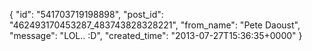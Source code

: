  {
   "id": "541703719198898",
   "post_id": "462493170453287_483743828328221",
   "from_name": "Pete Daoust",
   "message": "LOL.. :D",
   "created_time": "2013-07-27T15:36:35+0000"
 }
